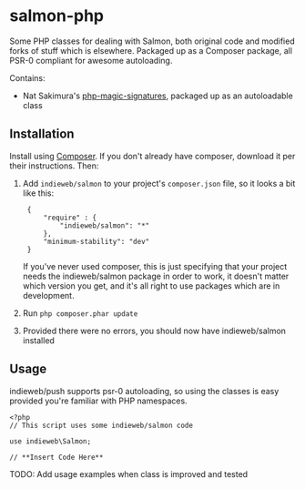 salmon-php
==========

Some PHP classes for dealing with Salmon, both original code and modified forks of stuff which is elsewhere. Packaged up as a Composer package, all PSR-0 compliant for awesome autoloading.

Contains:

* Nat Sakimura's [php-magic-signatures](https://bitbucket.org/Nat/php-magic-signatures/overview), packaged up as an autoloadable class

## Installation

Install using [Composer](http://getcomposer.org). If you don't already have composer, download it per their instructions. Then:

1. Add `indieweb/salmon` to your project's `composer.json` file, so it looks a bit like this:
	
		{
			"require" : {
				"indieweb/salmon": "*"
			},
			"minimum-stability": "dev"
		}
	
	If you've never used composer, this is just specifying that your project needs the indieweb/salmon package in order to work, it doesn't matter which version you get, and it's all right to use packages which are in development.
1. Run `php composer.phar update`
1. Provided there were no errors, you should now have indieweb/salmon installed

## Usage

indieweb/push supports psr-0 autoloading, so using the classes is easy provided you're familiar with PHP namespaces.

	<?php
	// This script uses some indieweb/salmon code
	
	use indieweb\Salmon;
	
	// **Insert Code Here**

TODO: Add usage examples when class is improved and tested